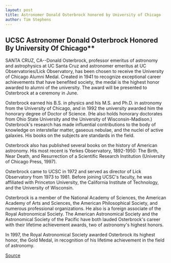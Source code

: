 ```yaml
---
layout: post
title: Astronomer Donald Osterbrock honored by University of Chicago
author: Tim Stephens
---
```


## UCSC Astronomer Donald Osterbrock Honored By University Of Chicago**

SANTA CRUZ, CA--Donald Osterbrock, professor emeritus of astronomy and astrophysics at UC Santa Cruz and astronomer emeritus at UC Observatories/Lick Observatory, has been chosen to receive the University of Chicago Alumni Medal. Created in 1941 to recognize exceptional career achievements that have benefited society, the medal is the highest honor awarded to alumni of the university. The award will be presented to Osterbrock at a ceremony in June.

Osterbrock earned his B.S. in physics and his M.S. and Ph.D. in astronomy from the University of Chicago, and in 1992 the university awarded him the honorary degree of Doctor of Science. (He also holds honorary doctorates from Ohio State University and the University of Wisconsin-Madison.) Osterbrock's research has made influential contributions to the body of knowledge on interstellar matter, gaseous nebulae, and the nuclei of active galaxies. His books on the subjects are standards in the field.

Osterbrock also has published several books on the history of American astronomy. His most recent is Yerkes Observatory, 1892-1950: The Birth, Near Death, and Resurrection of a Scientific Research Institution (University of Chicago Press, 1997).

Osterbrock came to UCSC in 1972 and served as director of Lick Observatory from 1973 to 1981. Before joining UCSC's faculty, he was affiliated with Princeton University, the California Institute of Technology, and the University of Wisconsin.

Osterbrock is a member of the National Academy of Sciences, the American Academy of Arts and Sciences, the American Philosophical Society, and numerous professional organizations. He also is a foreign associate of the Royal Astronomical Society. The American Astronomical Society and the Astronomical Society of the Pacific have both lauded Osterbrock's career with their lifetime achievement awards, two of astronomy's highest honors.

In 1997, the Royal Astronomical Society awarded Osterbrock its highest honor, the Gold Medal, in recognition of his lifetime achievement in the field of astronomy.

[Source](http://www1.ucsc.edu/news_events/press_releases/archive/99-00/03-00/osterbrock_award.htm "Permalink to Astronomer Donald Osterbrock honored by University of Chicago")